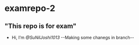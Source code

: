 # examrepo-2
## "This repo is for exam" 
-  Hi, I’m *@SuNilJoshi1013*
--Making some chanegs in branch--
